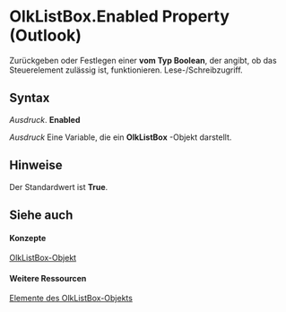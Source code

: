 
# OlkListBox.Enabled Property (Outlook)

Zurückgeben oder Festlegen einer  **vom Typ Boolean**, der angibt, ob das Steuerelement zulässig ist, funktionieren. Lese-/Schreibzugriff.


## Syntax

 _Ausdruck_. **Enabled**

 _Ausdruck_ Eine Variable, die ein **OlkListBox** -Objekt darstellt.


## Hinweise

Der Standardwert ist  **True**.


## Siehe auch


#### Konzepte


[OlkListBox-Objekt](373d2a00-97e5-2ed3-f15f-577d97b32334.md)
#### Weitere Ressourcen


[Elemente des OlkListBox-Objekts](http://msdn.microsoft.com/library/b8bed0b5-6994-1492-055e-4067b232f9c4%28Office.15%29.aspx)
